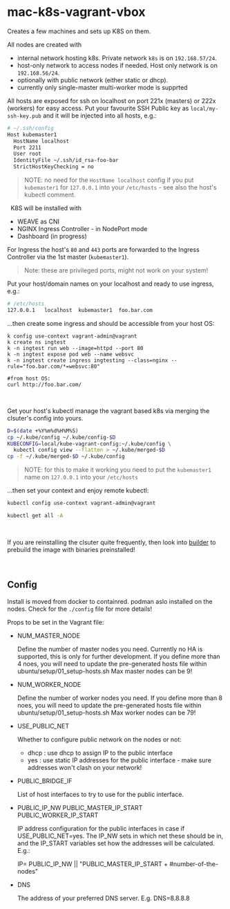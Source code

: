 # mac-k8s-vagrant-vbox

Creates a few machines and sets up K8S on them.

All nodes are created with
- internal network hosting k8s. Private network ``k8s`` is on ``192.168.57/24``.
- host-only network to access nodes if needed. Host only network is on ``192.168.56/24``.
- optionally with public network (either static or dhcp).
- currently only single-master multi-worker mode is supprted

All hosts are exposed for ssh on localhost on port 221x (masters) or 222x (workers) for easy access.
Put your favourite SSH Public key as ``local/my-ssh-key.pub`` and it will be injected into all hosts,
e.g.:
```bash
# ~/.ssh/config
Host kubemaster1
  HostName localhost
  Port 2211
  User root
  IdentityFile ~/.ssh/id_rsa-foo-bar
  StrictHostKeyChecking = no
```
> NOTE: no need for the ``HostName localhost`` config if you put ``kubemaster1`` for ``127.0.0.1`` into your ``/etc/hosts`` - see also the host's kubectl comment.

&nbsp;
K8S will be installed with
- WEAVE as CNI
- NGINX Ingress Controller - in NodePort mode
- Dashboard (in progress)

For Ingress the host's ``80`` and ``443`` ports are forwarded to the Ingress Controller via the 1st master (``kubemaster1``).
> Note: these are privileged ports, might not work on your system!

Put your host/domain names on your localhost and ready to use ingress, e.g.:
```bash
# /etc/hosts
127.0.0.1   localhost  kubemaster1  foo.bar.com
```
...then create some ingress and should be accessible from your host OS:
```bahs
k config use-context vagrant-admin@vagrant
k create ns ingtest
k -n ingtest run web --image=httpd --port 80
k -n ingtest expose pod web --name websvc
k -n ingtest create ingress ingtesting --class=nginx --rule="foo.bar.com/*=websvc:80"

#from host OS:
curl http://foo.bar.com/
```
&nbsp;

Get your host's kubectl manage the vagrant based k8s via merging the clsuter's config into yours.
```bash
D=$(date +%Y%m%d%H%M%S)
cp ~/.kube/config ~/.kube/config-$D 
KUBECONFIG=local/kube-vagrant-config:~/.kube/config \
  kubectl config view --flatten > ~/.kube/merged-$D
cp -f ~/.kube/merged-$D ~/.kube/config 
```
> NOTE: for this to make it working you need to put the ``kubemaster1`` name on ``127.0.0.1`` into your ``/etc/hosts``

...then set your context and enjoy remote kubectl:
```bash
kubectl config use-context vagrant-admin@vagrant

kubectl get all -A
```

&nbsp;

If you are reinstalling the clsuter quite frequently, then look into [builder](builder/README.md) to prebuild the image with binaries preinstalled!

&nbsp;

## Config 

Install is moved from docker to containred. podman aslo installed on the nodes. Check for the ``./config`` file for more details!

Props to be set in the Vagrant file:
- NUM_MASTER_NODE

  Define the number of master nodes you need. Currently no HA is supported, this is only for further development. 
  If you define more than 4 noes, you will need to update the pre-generated hosts file within ubuntu/setup/01_setup-hosts.sh
  Max master nodes can be 9!

- NUM_WORKER_NODE

  Define the number of worker nodes you need.
  If you define more than 8 noes, you will need to update the pre-generated hosts file within ubuntu/setup/01_setup-hosts.sh
  Max worker nodes can be 79!
  
- USE_PUBLIC_NET

  Whether to configure public network on the nodes or not:
  - dhcp : use dhcp to assign IP to the public interface 
  - yes  : use static IP addresses for the public interface - make sure addresses won't clash on your network!
  
- PUBLIC_BRIDGE_IF

  List of host interfaces to try to use for the public interface.
  
- PUBLIC_IP_NW PUBLIC_MASTER_IP_START PUBLIC_WORKER_IP_START

  IP address configuration for the public interfaces in case if USE_PUBLIC_NET=yes. The IP_NW sets in which net these should be in, and the IP_START variables set how the addresses will be calculated. E.g.:
  
     IP= PUBLIC_IP_NW || "PUBLIC_MASTER_IP_START + #number-of-the-nodes"
     
- DNS

  The address of your preferred DNS server. E.g.  DNS=8.8.8.8
  
